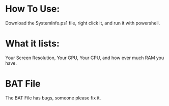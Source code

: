 # How To Use:
Download the SystemInfo.ps1 file, right click it, and run it with powershell.

# What it lists:
Your Screen Resolution, Your GPU, Your CPU, and how ever much RAM you have.

# BAT File
The BAT File has bugs, someone please fix it.
